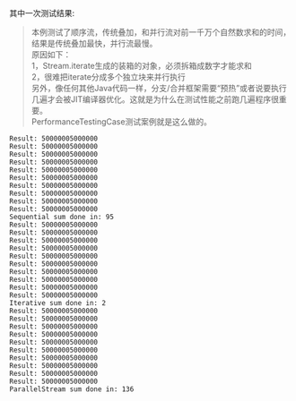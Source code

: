 其中一次测试结果:<br/>
> 本例测试了顺序流，传统叠加，和并行流对前一千万个自然数求和的时间，结果是传统叠加最快，并行流最慢。<br/>
> 原因如下：<br/>
> 1，Stream.iterate生成的装箱的对象，必须拆箱成数字才能求和<br/>
> 2，很难把iterate分成多个独立块来并行执行<br/>
> 另外，像任何其他Java代码一样，分支/合并框架需要“预热”或者说要执行几遍才会被JIT编译器优化。这就是为什么在测试性能之前跑几遍程序很重要。<br/>
> PerformanceTestingCase测试案例就是这么做的。

```
Result: 50000005000000
Result: 50000005000000
Result: 50000005000000
Result: 50000005000000
Result: 50000005000000
Result: 50000005000000
Result: 50000005000000
Result: 50000005000000
Result: 50000005000000
Result: 50000005000000
Sequential sum done in: 95
Result: 50000005000000
Result: 50000005000000
Result: 50000005000000
Result: 50000005000000
Result: 50000005000000
Result: 50000005000000
Result: 50000005000000
Result: 50000005000000
Result: 50000005000000
Result: 50000005000000
Iterative sum done in: 2
Result: 50000005000000
Result: 50000005000000
Result: 50000005000000
Result: 50000005000000
Result: 50000005000000
Result: 50000005000000
Result: 50000005000000
Result: 50000005000000
Result: 50000005000000
Result: 50000005000000
ParallelStream sum done in: 136
```